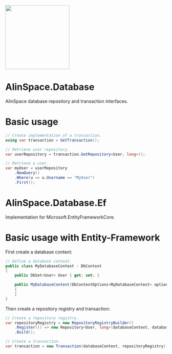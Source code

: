 <img src="https://github.com/onixion/AlinSpace.Database/blob/main/Assets/Icon.png" width="200" height="200">

# AlinSpace.Database
AlinSpace database repository and transaction interfaces.

# Basic usage

```csharp
// Create implementation of a transaction.
using var transaction = GetTransaction();

// Retrieve user repository.
var userRepository = transaction.GetRepository<User, long>();

// Retrieve a user.
var myUser = userRepository
    .NewQuery()
    .Where(u => u.Username == "MyUser")
    .First();
```

# AlinSpace.Database.Ef
Implementation for Microsoft.EntityFrameworkCore.

# Basic usage with Entity-Framework

First create a database context:

```csharp
// Define a database context.
public class MyDatabaseContext : DbContext
{
    public DbSet<User> User { get; set; }

    public MyDatabaseContext(DbContextOptions<MyDatabaseContext> options) : base(options)
    {
    }
}
```

Then create a repository registry and transaction:

```csharp
// Create a repository registry.
var repositoryRegistry = new RepositoryRegistryBuilder()
    .Register(() => new Repository<User, long>(databaseContext, databaseContext.User))
    .Build();

// Create a transaction.
var transaction = new Transaction(databaseContext, repositoryRegistry);
```
